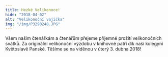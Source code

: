 ```yaml
---
title: Hezké Velikonoce!
hide: "2018-04-02"
alt: "Velikonoční vajíčka"
img: "/img/P3290248.JPG"
---
```


Všem našim čtenářkám a čtenářům přejeme příjemné prožití velikonočních svátků.
Za originální velikonoční výzdobu v knihovně patří dík naší kolegyni Květoslavě
Panské. Těšíme se na viděnou v úterý 3. dubna 2018!
